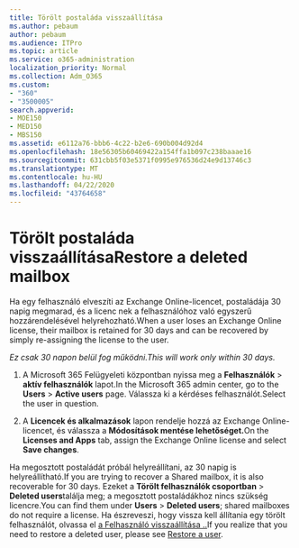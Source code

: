 ```yaml
---
title: Törölt postaláda visszaállítása
ms.author: pebaum
author: pebaum
ms.audience: ITPro
ms.topic: article
ms.service: o365-administration
localization_priority: Normal
ms.collection: Adm_O365
ms.custom:
- "360"
- "3500005"
search.appverid:
- MOE150
- MED150
- MBS150
ms.assetid: e6112a76-bbb6-4c22-b2e6-690b004d92d4
ms.openlocfilehash: 18e56305b60469422a154ffa1b097c238baaae16
ms.sourcegitcommit: 631cbb5f03e5371f0995e976536d24e9d13746c3
ms.translationtype: MT
ms.contentlocale: hu-HU
ms.lasthandoff: 04/22/2020
ms.locfileid: "43764658"
---
```

# <a name="restore-a-deleted-mailbox"></a><span data-ttu-id="51f1a-102">Törölt postaláda visszaállítása</span><span class="sxs-lookup"><span data-stu-id="51f1a-102">Restore a deleted mailbox</span></span>

<span data-ttu-id="51f1a-103">Ha egy felhasználó elveszíti az Exchange Online-licencet, postaládája 30 napig megmarad, és a licenc nek a felhasználóhoz való egyszerű hozzárendelésével helyrehozható.</span><span class="sxs-lookup"><span data-stu-id="51f1a-103">When a user loses an Exchange Online license, their mailbox is retained for 30 days and can be recovered by simply re-assigning the license to the user.</span></span>
  
 <span data-ttu-id="51f1a-104">*Ez csak 30 napon belül fog működni.*</span><span class="sxs-lookup"><span data-stu-id="51f1a-104">*This will work only within 30 days.*</span></span>  
  
1. <span data-ttu-id="51f1a-105">A Microsoft 365 Felügyeleti központban nyissa meg a **Felhasználók** \> **aktív felhasználók** lapot.</span><span class="sxs-lookup"><span data-stu-id="51f1a-105">In the Microsoft 365 admin center, go to the **Users** \> **Active users** page.</span></span> <span data-ttu-id="51f1a-106">Válassza ki a kérdéses felhasználót.</span><span class="sxs-lookup"><span data-stu-id="51f1a-106">Select the user in question.</span></span>

2. <span data-ttu-id="51f1a-107">A **Licencek és alkalmazások** lapon rendelje hozzá az Exchange Online-licencet, és válassza a **Módosítások mentése lehetőséget.**</span><span class="sxs-lookup"><span data-stu-id="51f1a-107">On the **Licenses and Apps** tab, assign the Exchange Online license and select **Save changes**.</span></span>

<span data-ttu-id="51f1a-108">Ha megosztott postaládát próbál helyreállítani, az 30 napig is helyreállítható.</span><span class="sxs-lookup"><span data-stu-id="51f1a-108">If you are trying to recover a Shared mailbox, it is also recoverable for 30 days.</span></span> <span data-ttu-id="51f1a-109">Ezeket a **Törölt felhasználók csoportban** \> **Deleted users**találja meg; a megosztott postaládákhoz nincs szükség licencre.</span><span class="sxs-lookup"><span data-stu-id="51f1a-109">You can find them under **Users** \> **Deleted users**; shared mailboxes do not require a license.</span></span> <span data-ttu-id="51f1a-110">Ha észreveszi, hogy vissza kell állítania egy törölt felhasználót, olvassa el [a Felhasználó visszaállítása ..](https://docs.microsoft.com/office365/admin/add-users/restore-user)</span><span class="sxs-lookup"><span data-stu-id="51f1a-110">If you realize that you need to restore a deleted user, please see [Restore a user](https://docs.microsoft.com/office365/admin/add-users/restore-user).</span></span>
  